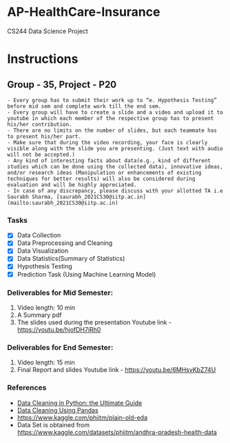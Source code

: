 # AP-HealthCare-Insurance
CS244 Data Science Project

# Instructions
## Group - 35, Project - P20
    - Every group has to submit their work up to “e. Hypothesis Testing” before mid sem and complete work till the end sem.
    - Every group will have to create a slide and a video and upload it to youtube in which each member of the respective group has to present his/her contribution.
    - There are no limits on the number of slides, but each teammate has to present his/her part.
    - Make sure that during the video recording, your face is clearly visible along with the slide you are presenting. (Just text with audio will not be accepted.)
    - Any kind of interesting facts about data(e.g., kind of different studies which can be done using the collected data), innovative ideas, and/or research ideas (Manipulation or enhancements of existing techniques for better results) will also be considered during evaluation and will be highly appreciated.
    - In case of any discrepancy, please discuss with your allotted TA i.e Saurabh Sharma, [saurabh_2021CS30@iitp.ac.in](mailto:saurabh_2021CS30@iitp.ac.in)

### Tasks
- [x] Data Collection
- [x] Data Preprocessing and Cleaning
- [x] Data Visualization
- [x] Data Statistics(Summary of Statistics)
- [x] Hypothesis Testing
- [x] Prediction Task (Using Machine Learning Model)

### Deliverables for Mid Semester:
1. Video length: 10 min
2. A Summary pdf
3. The slides used during the presentation
Youtube link -https://youtu.be/hjofDH7iRh0
### Deliverables for End Semester:
1. Video length: 15 min
2. Final Report and slides
Youtube link - https://youtu.be/6MHsvKbZ74U

### References
- [Data Cleaning in Python: the Ultimate Guide](https://towardsdatascience.com/data-cleaning-in-python-the-ultimate-guide-2020-c63b88bf0a0d)
- [Data Cleaning Using Pandas](https://www.analyticsvidhya.com/blog/2021/06/data-cleaning-using-pandas/)
- https://www.kaggle.com/phiitm/plain-old-eda
- Data Set is obtained from https://www.kaggle.com/datasets/phiitm/andhra-pradesh-health-data
